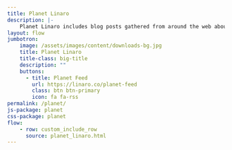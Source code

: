 ```yaml
---
title: Planet Linaro
description: |-
    Planet Linaro includes blog posts gathered from around the web about Linaro.
layout: flow
jumbotron:
    image: /assets/images/content/downloads-bg.jpg
    title: Planet Linaro
    title-class: big-title
    description: ""
    buttons:
      - title: Planet Feed
        url: https://linaro.co/planet-feed
        class: btn btn-primary
        icon: fa fa-rss
permalink: /planet/
js-package: planet
css-package: planet
flow:
    - row: custom_include_row
      source: planet_linaro.html
---
```

